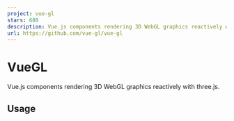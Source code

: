 ```yaml
---
project: vue-gl
stars: 680
description: Vue.js components rendering 3D WebGL graphics reactively with three.js
url: https://github.com/vue-gl/vue-gl
---
```


VueGL
=====

Vue.js components rendering 3D WebGL graphics reactively with three.js.

  

Usage
-----

<!-- Load scripts -->
<script src\="https://unpkg.com/vue"\></script\>
<script src\="https://unpkg.com/three"\></script\>
<script src\="https://unpkg.com/vue-gl"\></script\>

<!-- Define canvas and objects -->
<vgl-renderer id\="my-canvas"\>
  <template #scene\>
    <vgl-scene\>
      <vgl-mesh\>
        <template #geometry\>
          <vgl-sphere-geometry\></vgl-sphere-geometry\>
        </template\>
        <template #material\>
          <vgl-mesh-basic-material\></vgl-mesh-basic-material\>
        </template\>
      </vgl-mesh\>
    </vgl-scene\>
  </template\>
  <template #camera\>
    <vgl-perspective-camera position\="spherical" :position-radius\="5"\></vgl-perspective-camera\>
  </template\>
</vgl-renderer\>

<!-- Register components and start vue -->
<script\>
  new Vue({ el: "#my-canvas", components: VueGL });
</script\>

See the documentation for more information.

Available components
--------------------

Components reference shows a list of available core components. Example components reference also introduces additional components you can use immediately.

The list of components not implemented yet can be found at this project.

Contribution
------------

Are you interested in enhance this product? We're really glad and thanks a lot!  
See Contributing guidelines to get started.

### Code Contributors

This project exists thanks to all the people who contribute. \[Contribute\].

### Financial Contributors

Become a financial contributor and help us sustain our community. \[Contribute\]

#### Individuals

#### Organizations

Support this project with your organization. Your logo will show up here with a link to your website. \[Contribute\]

License
-------
